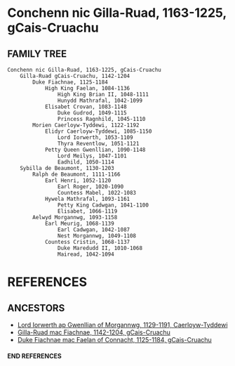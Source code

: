 # Conchenn nic Gilla-Ruad, 1163-1225, gCais-Cruachu

## FAMILY TREE 
```
Conchenn nic Gilla-Ruad, 1163-1225, gCais-Cruachu
	Gilla-Ruad gCais-Cruachu, 1142-1204
		Duke Fiachnae, 1125-1184
			High King Faelan, 1084-1136
				High King Brian II, 1048-1111
				Hunydd Mathrafal, 1042-1099
			Elisabet Crovan, 1083-1148			
				Duke Gudrod, 1049-1115
				Princess Ragnhild, 1045-1110
		Morien Caerloyw-Tyddewi, 1122-1192
			Elidyr Caerloyw-Tyddewi, 1085-1150
				Lord Iorwerth, 1053-1109
				Thyra Reventlow, 1051-1121
			Petty Queen Gwenllian, 1090-1148
				Lord Meilys, 1047-1101
				Eadhild, 1050-1114
	Sybilla de Beaumont, 1130-1203
		Ralph de Beaumont, 1111-1166
			Earl Henri, 1052-1120
				Earl Roger, 1020-1090
				Countess Mabel, 1022-1083
			Hywela Mathrafal, 1093-1161
				Petty King Cadwgan, 1041-1100
				Elisabet, 1066-1119
		Aelwyd Morgannwg, 1093-1158
			Earl Meurig, 1068-1139
				Earl Cadwgan, 1042-1087
				Nest Morgannwg, 1049-1108
			Countess Cristin, 1068-1137
				Duke Maredudd II, 1010-1068
				Mairead, 1042-1094		
```


# REFERENCES

## ANCESTORS
* [Lord Iorwerth ap Gwenllian of Morgannwg, 1129-1191, Caerloyw-Tyddewi](iorwerth_ap_gwenllian_1129.md)
* [Gilla-Ruad mac Fiachnae, 1142-1204, gCais-Cruachu](gilla-ruad_mac_fiachnae_1142.md)
* [Duke Fiachnae mac Faelan of Connacht, 1125-1184, gCais-Cruachu](fiachnae_mac_faelan_1125.md)
#### END REFERENCES